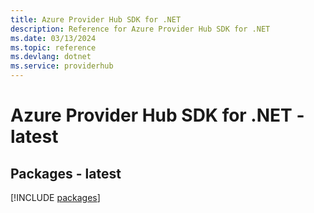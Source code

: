```yaml
---
title: Azure Provider Hub SDK for .NET
description: Reference for Azure Provider Hub SDK for .NET
ms.date: 03/13/2024
ms.topic: reference
ms.devlang: dotnet
ms.service: providerhub
---
```

# Azure Provider Hub SDK for .NET - latest
## Packages - latest
[!INCLUDE [packages](provider-hub-index.md)]